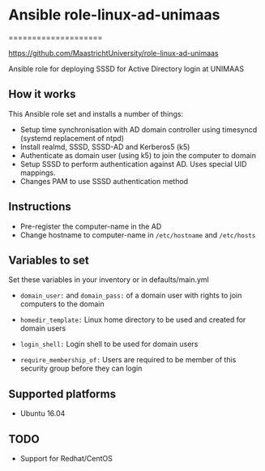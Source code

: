 # Ansible role-linux-ad-unimaas
====================

https://github.com/MaastrichtUniversity/role-linux-ad-unimaas

Ansible role for deploying SSSD for Active Directory login at UNIMAAS

## How it works
This Ansible role set and installs a number of things:

* Setup time synchronisation with AD domain controller using timesyncd (systemd replacement of ntpd)
* Install realmd, SSSD, SSSD-AD and Kerberos5 (k5)
* Authenticate as domain user (using k5) to join the computer to domain
* Setup SSSD to perform authentication against AD. Uses special UID mappings.
* Changes PAM to use SSSD authentication method

## Instructions

* Pre-register the computer-name in the AD
* Change hostname to computer-name in `/etc/hostname` and `/etc/hosts`

## Variables to set
Set these variables in your inventory or in defaults/main.yml
* `domain_user:` and `domain_pass:` of a domain user with rights to join computers to the domain

* `homedir_template:` Linux home directory to be used and created for domain users
* `login_shell:` Login shell to be used for domain users
* `require_membership_of:` Users are required to be member of this security group before they can login 

## Supported platforms
* Ubuntu 16.04

## TODO
* Support for Redhat/CentOS
